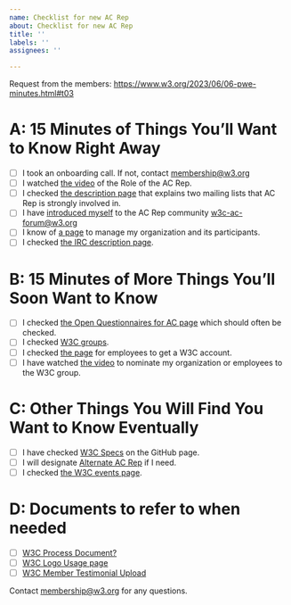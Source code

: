 ```yaml
---
name: Checklist for new AC Rep
about: Checklist for new AC Rep
title: ''
labels: ''
assignees: ''

---
```


Request from the members: https://www.w3.org/2023/06/06-pwe-minutes.html#t03

# A: 15 Minutes of Things You’ll Want to Know Right Away
- [ ] I took an onboarding call. If not, contact <membership@w3.org>
- [ ] I watched [the video](https://www.w3.org/Member/) of the Role of the AC Rep.
- [ ] I checked [the description page](https://www.w3.org/wiki/AdvisoryCommittee/NewbieInfo#E-Mail) that explains two mailing lists that AC Rep is strongly involved in.
- [ ] I have [introduced myself](https://www.w3.org/wiki/AdvisoryCommittee/ACRepIntroductions) to the AC Rep community <w3c-ac-forum@w3.org>
- [ ] I know of [a page](https://www.w3.org/organizations/) to manage my organization and its participants.
- [ ] I checked [the IRC description page](https://www.w3.org/wiki/IRC).

# B: 15 Minutes of More Things You’ll Soon Want to Know
- [ ] I checked [the Open Questionnaires for AC page](https://www.w3.org/2002/09/wbs/33280/) which should often be checked.
- [ ] I checked [W3C groups](https://www.w3.org/groups/).
- [ ] I checked [the page](https://www.w3.org/accounts/request) for employees to get a W3C account.
- [ ] I have watched [the video](https://www.w3.org/Member/) to nominate my organization or employees to the W3C group.

# C: Other Things You Will Find You Want to Know Eventually
- [ ] I have checked [W3C Specs](https://w3c.github.io/) on the GitHub page.
- [ ] I will designate [Alternate AC Rep](https://lists.w3.org/Archives/Member/w3c-ac-members/2021OctDec/0021.html) if I need.
- [ ] I checked [the W3C events page](https://www.w3.org/events/).

# D: Documents to refer to when needed
- [ ] [W3C Process Document?](https://www.w3.org/2023/Process-20230612/)
- [ ] [W3C Logo Usage page](https://www.w3.org/policies/logos/#w3c-member)
- [ ] [W3C Member Testimonial Upload](https://lists.w3.org/Archives/Member/w3c-ac-members/2021AprJun/0042.html)

Contact <membership@w3.org> for any questions.

